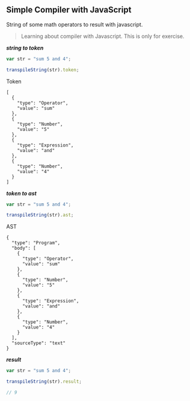 ## Simple Compiler with JavaScript

String of some math operators to result with javascript.

> Learning about compiler with Javascript.
> This is only for exercise.

**_string to token_**

```js
var str = "sum 5 and 4";

transpileString(str).token;
```

Token

```
[
  {
    "type": "Operator",
    "value": "sum"
  },
  {
    "type": "Number",
    "value": "5"
  },
  {
    "type": "Expression",
    "value": "and"
  },
  {
    "type": "Number",
    "value": "4"
  }
]
```

**_token to ast_**

```js
var str = "sum 5 and 4";

transpileString(str).ast;
```

AST

```
{
  "type": "Program",
  "body": [
    {
      "type": "Operator",
      "value": "sum"
    },
    {
      "type": "Number",
      "value": "5"
    },
    {
      "type": "Expression",
      "value": "and"
    },
    {
      "type": "Number",
      "value": "4"
    }
  ],
  "sourceType": "text"
}
```

**_result_**

```js
var str = "sum 5 and 4";

transpileString(str).result;

// 9
```
